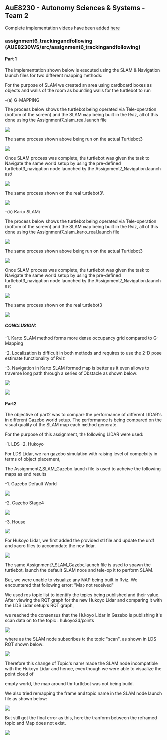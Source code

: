 ## AuE8230 - Autonomy Sciences & Systems - Team 2

Complete implementation videos have been added [here](https://drive.google.com/drive/folders/14WX3gEQ5_MGe7tOSRgXkQndp_xGBLtUT)

### assignment6_trackingandfollowing (AUE8230WS/src/assignment6_trackingandfollowing)
#### Part 1
The implementation shown below is executed using the SLAM & Navigation launch files for two different mapping methods: 

For the purpose of SLAM we created an area using cardboard boxes as objects and walls of the room as bounding walls for the turtlebot to run

-(a) G-MAPPING 

The process below shows the turtlebot being operated via Tele-operation (bottom of the screen) and the SLAM map being built in the Rviz, all of this done using the Assignment7_slam_real.launch file

![](https://github.com/vasudevpurohit/AUE8230Spring22_Team2/blob/master/AUE8230_WS/src/assignment7_SLAMandNavigation/videos/Part1/G_Mapping/G_mapping_SLAM.gif) 

The same process shown above being run on the actual Turtlebot3

![](https://github.com/vasudevpurohit/AUE8230Spring22_Team2/blob/master/AUE8230_WS/src/assignment7_SLAMandNavigation/videos/Part1/G_Mapping/G_mapping_SLAM_real.gif) 

Once SLAM process was complete, the turtlebot was given the task to Navigate the same world setup by using the pre-defined turtlebot3_navigation node launched by the Assignment7_Navigation.launch as:\

![](https://github.com/vasudevpurohit/AUE8230Spring22_Team2/blob/master/AUE8230_WS/src/assignment7_SLAMandNavigation/videos/Part1/G_Mapping/G_mapping_Navigation.gif) 

The same process shown on the real turtlebot3\

![](https://github.com/vasudevpurohit/AUE8230Spring22_Team2/blob/master/AUE8230_WS/src/assignment7_SLAMandNavigation/videos/Part1/G_Mapping/G_mapping_Navigation_real.gif) 

-(b) Karto SLAM\

The process below shows the turtlebot being operated via Tele-operation (bottom of the screen) and the SLAM map being built in the Rviz, all of this done using the Assignment7_slam_karto_real.launch file

![](https://github.com/vasudevpurohit/AUE8230Spring22_Team2/blob/master/AUE8230_WS/src/assignment7_SLAMandNavigation/videos/Part1/Karto/Karto_SLAM.gif) 

The same process shown above being run on the actual Turtlebot3

![](https://github.com/vasudevpurohit/AUE8230Spring22_Team2/blob/master/AUE8230_WS/src/assignment7_SLAMandNavigation/videos/Part1/Karto/Karto_SLAM_real.gif) 

Once SLAM process was complete, the turtlebot was given the task to Navigate the same world setup by using the pre-defined turtlebot3_navigation node launched by the Assignment7_Navigation.launch as:

![](https://github.com/vasudevpurohit/AUE8230Spring22_Team2/blob/master/AUE8230_WS/src/assignment7_SLAMandNavigation/videos/Part1/Karto/Karto_Navigation.gif) 

The same process shown on the real turtlebot3

![](https://github.com/vasudevpurohit/AUE8230Spring22_Team2/blob/master/AUE8230_WS/src/assignment7_SLAMandNavigation/videos/Part1/Karto/Karto_Navigation_real.gif) 

##### CONCLUSION: 

-1. Karto SLAM method forms more dense occupancy grid compared to G-Mapping 

-2. Localization is difficult in both methods and requires to use the 2-D pose estimate functionality of Rviz 

-3. Navigation in Karto SLAM formed map is better as it even allows to traverse long path through a series of Obstacle as shown below: 

![](https://github.com/vasudevpurohit/AUE8230Spring22_Team2/blob/master/AUE8230_WS/src/assignment7_SLAMandNavigation/videos/Part1/Karto/Karto_navigation_Bonus.gif) 

![](https://github.com/vasudevpurohit/AUE8230Spring22_Team2/blob/master/AUE8230_WS/src/assignment7_SLAMandNavigation/videos/Part1/Karto/Karto_navigation_real_bonus.gif) 

#### Part2
The objective of part2 was to compare the performance of different LIDAR's in different Gazebo world setup. The performance is being compared on the visual quality of the SLAM map each method generate.

For the purpose of this assignment, the following LIDAR were used:

-1. LDS 
-2. Hukoyo 

For LDS Lidar, we ran gazebo simulation with raising level of compelxity in terms of object placement, 

The Assignment7_SLAM_Gazebo.launch file is used to acheive the following maps as end results

-1. Gazebo Default World 

![](https://github.com/vasudevpurohit/AUE8230Spring22_Team2/blob/master/AUE8230_WS/src/assignment7_SLAMandNavigation/images/Part2/map_world_lds.png)

-2. Gazebo Stage4 

![](https://github.com/vasudevpurohit/AUE8230Spring22_Team2/blob/master/AUE8230_WS/src/assignment7_SLAMandNavigation/images/Part2/map_stage4_lds.png)

-3. House 

![](https://github.com/vasudevpurohit/AUE8230Spring22_Team2/blob/master/AUE8230_WS/src/assignment7_SLAMandNavigation/images/Part2/map_house_lds.png)

For Hukoyo Lidar, we first added the provided stl file and update the urdf and xacro files to accomodate the new lidar.

![](https://github.com/vasudevpurohit/AUE8230Spring22_Team2/blob/master/AUE8230_WS/src/assignment7_SLAMandNavigation/images/Part2/hokuyo_turtlebot3.png)

The same Assignment7_SLAM_Gazebo.launch file is used to spawn the turtlebot, launch the default SLAM node and tele-op it to perform SLAM.

But, we were unable to visualize any MAP being built in Rviz. We encountered that following error: "Map not received" 

We used ros topic list to identify the topics being published and their value. After viewing the RQT graph for the new Hukoyo Lidar and comparing it with the LDS Lidar setup's RQT graph, 

we reached the consensus that the Hukoyo Lidar in Gazebo is publishing it's scan data on to the topic : hukoyo3d/points 

![](https://github.com/vasudevpurohit/AUE8230Spring22_Team2/blob/master/AUE8230_WS/src/assignment7_SLAMandNavigation/images/Part2/hukoyo_rqt_graph.jpeg)

where as the SLAM node subscribes to the topic "scan". as shown in LDS RQT shown below: 

![](https://github.com/vasudevpurohit/AUE8230Spring22_Team2/blob/master/AUE8230_WS/src/assignment7_SLAMandNavigation/images/Part2/lds_rqt_graph.png)

Therefore this change of Topic's name made the SLAM node incompatible with the Hukoyo Lidar and hence, even though we were able to visualize the point cloud of 

empty world, the map around thr turtlebot was not being build. 

We also tried remapping the frame and topic name in the SLAM node launch file as shown below: 

![](https://github.com/vasudevpurohit/AUE8230Spring22_Team2/blob/master/AUE8230_WS/src/assignment7_SLAMandNavigation/images/Part2/Remapping.png)

But still got the final error as this, here the tranform between the reframed topic and Map does not exist. 

![](https://github.com/vasudevpurohit/AUE8230Spring22_Team2/blob/master/AUE8230_WS/src/assignment7_SLAMandNavigation/images/Part2/Final_error.png)
 


